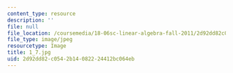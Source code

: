 ```yaml
---
content_type: resource
description: ''
file: null
file_location: /coursemedia/18-06sc-linear-algebra-fall-2011/2d92dd82c0542b14082224412bc064eb_1_7.jpg
file_type: image/jpeg
resourcetype: Image
title: 1_7.jpg
uid: 2d92dd82-c054-2b14-0822-24412bc064eb
---
```

